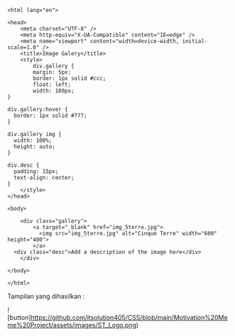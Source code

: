 ```<!DOCTYPE html>
<html lang="en">

<head>
    <meta charset="UTF-8" />
    <meta http-equiv="X-UA-Compatible" content="IE=edge" />
    <meta name="viewport" content="width=device-width, initial-scale=1.0" />
    <title>Image Galery</title>
    <style>
        div.gallery {
        margin: 5px;
        border: 1px solid #ccc;
        float: left;
        width: 180px;
}

div.gallery:hover {
  border: 1px solid #777;
}

div.gallery img {
  width: 100%;
  height: auto;
}

div.desc {
  padding: 15px;
  text-align: center;
}
    </style>
</head>

<body>

    <div class="gallery">
        <a target="_blank" href="img_5terre.jpg">
          <img src="img_5terre.jpg" alt="Cinque Terre" width="600" height="400">
        </a>
  <div class="desc">Add a description of the image here</div>
    </div>

</body>

</html>
```

Tampilan yang dihasilkan :

![button]https://github.com/itsolution405/CSS/blob/main/Motivation%20Meme%20Project/assets/images/ST_Logo.png)

